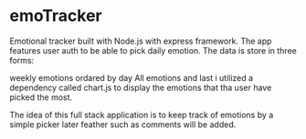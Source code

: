 # emoTracker
Emotional tracker built with Node.js with express framework.
The app features user auth to be able to pick daily emotion. 
The data is store in three forms: 

weekly emotions ordared by day 
All emotions 
and last i utilized a dependency called chart.js to display the emotions that tha user have picked the most.

The idea of this full stack application is to keep track of emotions by a simple picker 
later feather such as comments will be added.
